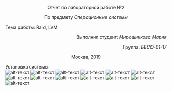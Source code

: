 <p align="center">Отчет по лабораторной работе №2</p>
<p align="center">По предмету <i>Операционные системы</i></p>

Тема работы:
Raid, LVM<br>

<p align="right"> Выполнил студент: <i>Мирошникова Мария</i></p>
<p align="right"> Группа: <i>ББСО-01-17</i></p>

<p align="center">Москва, 2019</p>

Установка системы:<br>
![alt-текст](https://raw.githubusercontent.com/m-lynn/mylab/master/lab_raid/images/01.PNG "Характеристики дисков 1")
![alt-текст](https://raw.githubusercontent.com/m-lynn/mylab/master/lab_raid/images/02.PNG "Характеристики дисков 2")
![alt-текст](https://raw.githubusercontent.com/m-lynn/mylab/master/lab_raid/images/03.PNG "Характеристики дисков 3")
![alt-текст](https://raw.githubusercontent.com/m-lynn/mylab/master/lab_raid/images/04.PNG "Характеристики дисков 4")
![alt-текст](https://raw.githubusercontent.com/m-lynn/mylab/master/lab_raid/images/05.PNG "Характеристики дисков 5")
![alt-текст](https://raw.githubusercontent.com/m-lynn/mylab/master/lab_raid/images/06.PNG "Характеристики дисков 6")
![alt-текст](https://raw.githubusercontent.com/m-lynn/mylab/master/lab_raid/images/07.PNG "")
![alt-текст](https://raw.githubusercontent.com/m-lynn/mylab/master/lab_raid/images/08.PNG "")
![alt-текст](https://raw.githubusercontent.com/m-lynn/mylab/master/lab_raid/images/09.PNG "")
![alt-текст](https://raw.githubusercontent.com/m-lynn/mylab/master/lab_raid/images/10.PNG "")
![alt-текст](https://raw.githubusercontent.com/m-lynn/mylab/master/lab_raid/images/11.PNG "")
![alt-текст](https://raw.githubusercontent.com/m-lynn/mylab/master/lab_raid/images/12.PNG "")
![alt-текст](https://raw.githubusercontent.com/m-lynn/mylab/master/lab_raid/images/13mount.PNG "")
